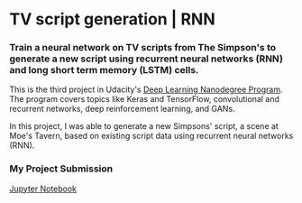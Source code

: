 # TV script generation | RNN

### Train a neural network on TV scripts from The Simpson's to generate a new script using recurrent neural networks (RNN) and long short term memory (LSTM) cells. 

This is the third project in Udacity's [Deep Learning Nanodegree Program](https://www.udacity.com/course/deep-learning-nanodegree--nd101). The program covers topics like Keras and TensorFlow, convolutional and recurrent networks, deep reinforcement learning, and GANs. 

In this project, I was able to generate a new Simpsons' script, a scene at Moe's Tavern, based on existing script data using recurrent neural networks (RNN).

### My Project Submission
[Jupyter Notebook](/dlnd_tv_script_generation.ipynb)
